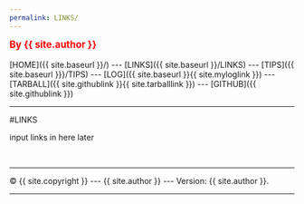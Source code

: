 ```yaml
---
permalink: LINKS/
---
```

<span style="color:red; font-weight:bold; font-size:larger;">By {{ site.author }}</span>
<br><br>
[HOME]({{ site.baseurl }}/) ---
[LINKS]({{ site.baseurl }}/LINKS) ---
[TIPS]({{ site.baseurl }}}/TIPS) ---
[LOG]({{ site.baseurl }}{{ site.myloglink }}) ---
[TARBALL]({{ site.githublink }}{{ site.tarballlink }}) ---
[GITHUB]({{ site.githublink }})
<br>
<hr>

#LINKS

input links in here later

<br>
<hr>
&copy; {{ site.copyright }} --- {{ site.author }} --- Version: {{ site.author }}.
<hr>
<br>
